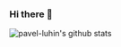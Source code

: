### Hi there 👋

![pavel-luhin's github stats](https://github-readme-stats.vercel.app/api?username=pavel-luhin&show_icons=true&count_private=true)
<!--
**pavel-luhin/pavel-luhin** is a ✨ _special_ ✨ repository because its `README.md` (this file) appears on your GitHub profile.

Here are some ideas to get you started:

- 🔭 I’m currently working on ...
- 🌱 I’m currently learning ...
- 👯 I’m looking to collaborate on ...
- 🤔 I’m looking for help with ...
- 💬 Ask me about ...
- 📫 How to reach me: ...
- 😄 Pronouns: ...
- ⚡ Fun fact: ...
-->
